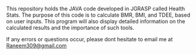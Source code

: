 This repository holds the JAVA code developed in JGRASP called Health Stats. 
The purpose of this code is to calculate BMR, BMI, and TDEE, based on user inputs. This program will also display detailed information on the calculated results and the importance of such tools. 

If any errors or questions occur, please dont hesitate to email me at Raneem309@gmail.com

